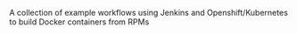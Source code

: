 A collection of example workflows using Jenkins and Openshift/Kubernetes to build Docker containers from RPMs
